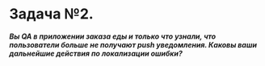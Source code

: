 # **Задача №2.**
***Вы QA в приложении заказа еды и только что узнали, что пользователи больше не получают push уведомления. Каковы ваши дальнейшие действия по локализации ошибки?***
